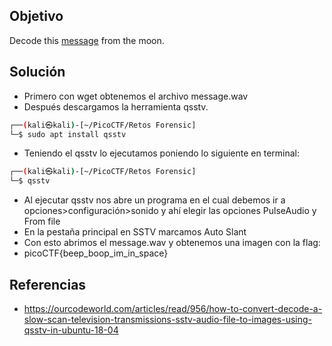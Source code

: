## Objetivo
Decode this [message](https://jupiter.challenges.picoctf.org/static/d6fcea5e3c6433680ea4f914e24fab61/message.wav) from the moon.

## Solución
- Primero con wget obtenemos el archivo message.wav
- Después descargamos la herramienta qsstv.
```bash
┌──(kali㉿kali)-[~/PicoCTF/Retos Forensic]
└─$ sudo apt install qsstv   
```
- Teniendo el qsstv lo ejecutamos poniendo lo siguiente en terminal:
```bash
┌──(kali㉿kali)-[~/PicoCTF/Retos Forensic]
└─$ qsstv
```
- Al ejecutar qsstv nos abre un programa en el cual debemos ir a opciones>configuración>sonido y ahí elegir las opciones PulseAudio y From file
- En la pestaña principal en SSTV marcamos Auto Slant
- Con esto abrimos el message.wav y obtenemos una imagen con la flag:
- picoCTF{beep_boop_im_in_space}

## Referencias
- https://ourcodeworld.com/articles/read/956/how-to-convert-decode-a-slow-scan-television-transmissions-sstv-audio-file-to-images-using-qsstv-in-ubuntu-18-04